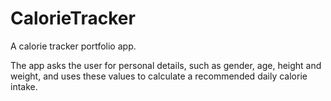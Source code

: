 # CalorieTracker
A calorie tracker portfolio app.
 
The app asks the user for personal details, such as gender, age, height and weight, and uses these values to calculate a recommended daily calorie intake.
